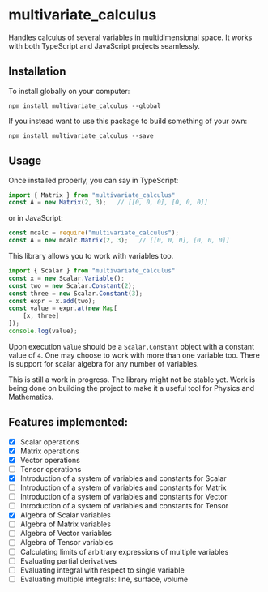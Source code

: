multivariate_calculus
=====================

Handles calculus of several variables in multidimensional space.
It works with both TypeScript and JavaScript projects seamlessly.

## Installation

To install globally on your computer:

	npm install multivariate_calculus --global

If you instead want to use this package to build something of your own:

	npm install multivariate_calculus --save

## Usage

Once installed properly, you can say
in TypeScript:
```typescript
import { Matrix } from "multivariate_calculus"
const A = new Matrix(2, 3);   // [[0, 0, 0], [0, 0, 0]]
```
or in JavaScript:
```javascript
const mcalc = require("multivariate_calculus");
const A = new mcalc.Matrix(2, 3);   // [[0, 0, 0], [0, 0, 0]]
```

This library allows you to work with variables too.
```typescript
import { Scalar } from "multivariate_calculus"
const x = new Scalar.Variable();
const two = new Scalar.Constant(2);
const three = new Scalar.Constant(3);
const expr = x.add(two);
const value = expr.at(new Map[
	[x, three]
]);
console.log(value);
```

Upon execution `value` should be a `Scalar.Constant` object with a constant value of `4`.
One may choose to work with more than one variable too. There is support for scalar algebra 
for any number of variables.

This is still a work in progress. The library might not be stable yet.
Work is being done on building the project to make it a useful tool for Physics and Mathematics.

## Features implemented:
- [x] Scalar operations
- [x] Matrix operations
- [x] Vector operations
- [ ] Tensor operations
- [x] Introduction of a system of variables and constants for Scalar
- [ ] Introduction of a system of variables and constants for Matrix
- [ ] Introduction of a system of variables and constants for Vector
- [ ] Introduction of a system of variables and constants for Tensor
- [x] Algebra of Scalar variables
- [ ] Algebra of Matrix variables
- [ ] Algebra of Vector variables
- [ ] Algebra of Tensor variables
- [ ] Calculating limits of arbitrary expressions of multiple variables
- [ ] Evaluating partial derivatives
- [ ] Evaluating integral with respect to single variable
- [ ] Evaluating multiple integrals: line, surface, volume
